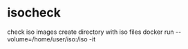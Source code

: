 # isocheck
check iso images
create directory with iso files
docker run --volume=/home/user/iso:/iso -it <image>
